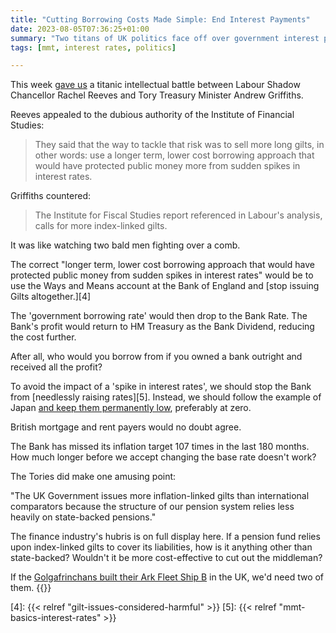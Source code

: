 ```yaml
---
title: "Cutting Borrowing Costs Made Simple: End Interest Payments"
date: 2023-08-05T07:36:25+01:00
summary: "Two titans of UK politics face off over government interest payments, while completely missing the obvious answer: stop giving rich people free money"
tags: [mmt, interest rates, politics]

---
```


This week [gave us][3] a titanic intellectual battle between Labour Shadow Chancellor Rachel Reeves and Tory Treasury Minister Andrew Griffiths.

Reeves appealed to the dubious authority of the Institute of Financial Studies:

> They said that the way to tackle that risk was to sell more long gilts, in other words: use a longer term, lower cost borrowing approach that would have protected public money more from sudden spikes in interest rates.

Griffiths countered:

> The Institute for Fiscal Studies report referenced in Labour's analysis, calls for more index-linked gilts.

It was like watching two bald men fighting over a comb. 

The correct "longer term, lower cost borrowing approach that would have protected public money from sudden spikes in interest rates" would be to use the Ways and Means account at the Bank of England and [stop issuing Gilts altogether.][4] 

The 'government borrowing rate' would then drop to the Bank Rate.
The Bank's profit would return to HM Treasury as the Bank Dividend, reducing the cost further.

After all, who would you borrow from if you owned a bank outright and received all the profit?

To avoid the impact of a 'spike in interest rates', we should stop the Bank from [needlessly raising rates][5].
Instead, we should follow the example of Japan [and keep them permanently low][2], preferably at zero.

British mortgage and rent payers would no doubt agree. 

The Bank has missed its inflation target 107 times in the last 180 months.
How much longer before we accept changing the base rate doesn't work?

The Tories did make one amusing point:

"The UK Government issues more inflation-linked gilts than international comparators because the structure of our pension system relies less heavily on state-backed pensions."

The finance industry's hubris is on full display here.
If a pension fund relies upon index-linked gilts to cover its liabilities, how is it anything other than state-backed?
Wouldn't it be more cost-effective to cut out the middleman?

If the [Golgafrinchans built their Ark Fleet Ship B][1] in the UK, we'd need two of them. 
{{<joindiscord>}}

[1]: https://hitchhikers.fandom.com/wiki/Golgafrinchan_Ark_Fleet_Ship_B
[2]: https://billmitchell.org/blog/?p=60938
[3]: https://www.greatbritishlife.co.uk/news/23697657.labour-accuses-sunak-ignoring-pandemic-era-debt-warnings/
[4]: {{< relref "gilt-issues-considered-harmful" >}}
[5]: {{< relref "mmt-basics-interest-rates" >}}


